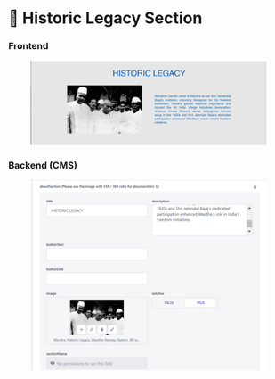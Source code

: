 # 📎 Historic Legacy Section

### **Frontend**

<figure><img src="../../../.gitbook/assets/historic-legacy-section.png" alt=""><figcaption></figcaption></figure>

### Backend (CMS)

<figure><img src="../../../.gitbook/assets/historic-legacy-section-cms.png" alt=""><figcaption></figcaption></figure>
